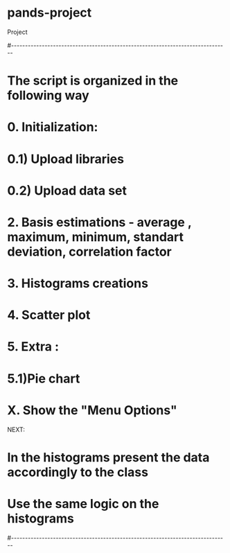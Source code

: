 # pands-project
Project

#------------------------------------------------------------------------------

# The script is organized in the following way
#   0. Initialization: 
#               0.1) Upload libraries
#               0.2) Upload data set

#   2. Basis estimations - average , maximum, minimum, standart deviation,  correlation factor
#   3. Histograms creations
#   4. Scatter plot
#   5. Extra :
#         5.1)Pie chart

#   X. Show the "Menu Options"



NEXT: 
#   In the histograms present the data accordingly to the class

# Use the same logic on the histograms 
#------------------------------------------------------------------------------

